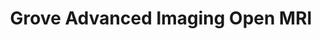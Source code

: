 ---
slug: grove-advanced-imaging-open-mri
title: Grove Advanced Imaging Open MRI
address: 8710 Monroe Court, Suite 100
state: California
stateAbbreviation: CA
city: Rancho Cucamonga
postal: 91730
url: https://www.radnet.com/inland-empire//locations/grove-advanced-imaging-open-mri
htmlHead: null
body: null
appointmentUrl: http://connect.radnet.com/RVSPP
walkInTitle: Walk-In Hours
walkInDetails: Mon - Fri | 8:00 am - 4:00 pm
places:
- {
    name: "RadNet Inland Empire | Grove Advanced Imaging Open MRI",
    longitude: -117.575511747060,
    latitude: 34.095760241332,
}
---